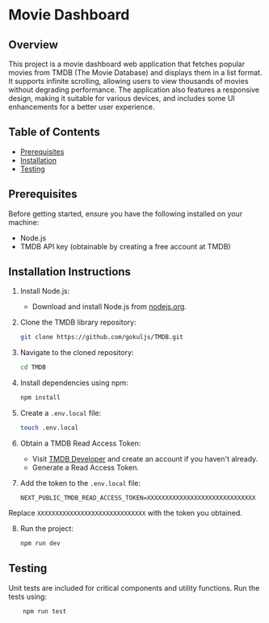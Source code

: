 # Movie Dashboard

## Overview

This project is a movie dashboard web application that fetches popular movies from TMDB (The Movie Database) and displays them in a list format. It supports infinite scrolling, allowing users to view thousands of movies without degrading performance. The application also features a responsive design, making it suitable for various devices, and includes some UI enhancements for a better user experience.

## Table of Contents

- [Prerequisites](#prerequisites)
- [Installation](#installation)
- [Testing](#testing)

## Prerequisites

Before getting started, ensure you have the following installed on your machine:

- Node.js
- TMDB API key (obtainable by creating a free account at TMDB)

## Installation Instructions

1. Install Node.js:
    - Download and install Node.js from [nodejs.org](https://nodejs.org/).
   
2. Clone the TMDB library repository:
    ```bash
    git clone https://github.com/gokuljs/TMDB.git
    ```

3. Navigate to the cloned repository:
    ```bash
    cd TMDB
    ```

4. Install dependencies using npm:
    ```bash
    npm install
    ```

5. Create a `.env.local` file:
    ```bash
    touch .env.local
    ```

6. Obtain a TMDB Read Access Token:
    - Visit [TMDB Developer](https://developer.themoviedb.org/docs/getting-started) and create an account if you haven't already.
    - Generate a Read Access Token.

7. Add the token to the `.env.local` file:
    ```plaintext
    NEXT_PUBLIC_TMDB_READ_ACCESS_TOKEN=XXXXXXXXXXXXXXXXXXXXXXXXXXXXXX
    ```

Replace `XXXXXXXXXXXXXXXXXXXXXXXXXXXXXX` with the token you obtained.

8. Run the project:
    ```bash
    npm run dev
    ```

## Testing

Unit tests are included for critical components and utility functions. Run the tests using:

```bash
    npm run test
```



